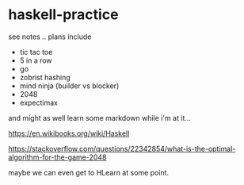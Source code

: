 # haskell-practice
see notes ..
plans include
* tic tac toe
* 5 in a row
* go
* zobrist hashing
* mind ninja (builder vs blocker)
* 2048
* expectimax

and might as well learn some markdown while i'm at it...

https://en.wikibooks.org/wiki/Haskell


https://stackoverflow.com/questions/22342854/what-is-the-optimal-algorithm-for-the-game-2048

maybe we can even get to HLearn at some point.
